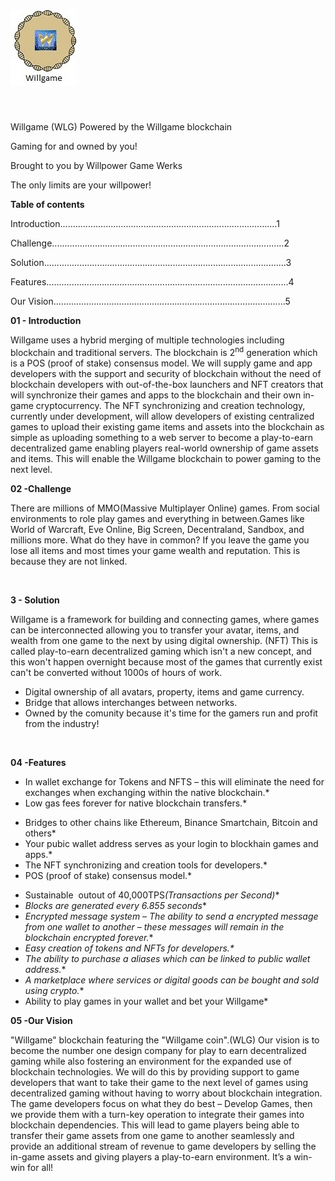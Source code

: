 # <img src="assets/Willgame.jpg" alt="Willgame (WLG)">


<!-- wp:paragraph -->
<p></p>
<!-- /wp:paragraph -->

<!-- wp:image {"id":140,"sizeSlug":"full","linkDestination":"none"} -->
<figure class="wp-block-image size-full"><img src="https://willpowergamewerks.com/wp-content/uploads/2021/12/wpgt.jpg" alt="" class="wp-image-140"/></figure>
<!-- /wp:image -->

<!-- wp:paragraph -->
<p>Willgame (WLG) Powered by the Willgame blockchain</p>
<!-- /wp:paragraph -->

<!-- wp:paragraph -->
<p>Gaming for and owned by you!</p>
<!-- /wp:paragraph -->

<!-- wp:paragraph -->
<p>Brought to you by Willpower Game Werks</p>
<!-- /wp:paragraph -->

<!-- wp:paragraph -->
<p>The only limits are your willpower!</p>
<!-- /wp:paragraph -->

<!-- wp:paragraph -->
<p></p>
<!-- /wp:paragraph -->

<!-- wp:paragraph -->
<p><strong>Table of contents</strong></p>
<!-- /wp:paragraph -->

<!-- wp:paragraph -->
<p>Introduction......................................................................................1</p>
<!-- /wp:paragraph -->

<!-- wp:paragraph -->
<p>Challenge............................................................................................2</p>
<!-- /wp:paragraph -->

<!-- wp:paragraph -->
<p>Solution................................................................................................3</p>
<!-- /wp:paragraph -->

<!-- wp:paragraph -->
<p>Features................................................................................................4</p>
<!-- /wp:paragraph -->

<!-- wp:paragraph -->
<p>Our Vision............................................................................................5</p>
<!-- /wp:paragraph -->

<!-- wp:paragraph -->
<p></p>
<!-- /wp:paragraph -->

<!-- wp:paragraph -->
<p></p>
<!-- /wp:paragraph -->

<!-- wp:paragraph -->
<p></p>
<!-- /wp:paragraph -->

<!-- wp:paragraph -->
<p><strong>01 -  Introduction </strong></p>
<!-- /wp:paragraph -->

<!-- wp:paragraph -->
<p>         Willgame  uses a hybrid merging of multiple technologies including blockchain and traditional servers. The blockchain is 2<sup>nd</sup> generation which is a POS (proof of stake)  consensus model. We will supply game and app developers with the support and security of blockchain without the need of blockchain developers with out-of-the-box launchers and NFT creators that will synchronize their games and apps to the blockchain and their own in-game cryptocurrency. The NFT synchronizing and creation technology, currently under development, will allow developers of existing centralized games to upload their existing game items and assets into the blockchain as simple as uploading something to a web server to become a  play-to-earn decentralized game enabling players real-world ownership of game assets and items. This will enable the Willgame blockchain to power gaming to the next level.</p>
<!-- /wp:paragraph -->

<!-- wp:paragraph -->
<p></p>
<!-- /wp:paragraph -->

<!-- wp:paragraph -->
<p></p>
<!-- /wp:paragraph -->

<!-- wp:paragraph -->
<p></p>
<!-- /wp:paragraph -->

<!-- wp:paragraph -->
<p></p>
<!-- /wp:paragraph -->

<!-- wp:paragraph -->
<p><strong>02 -Challenge</strong></p>
<!-- /wp:paragraph -->

<!-- wp:paragraph -->
<p>There are millions of MMO(Massive Multiplayer Online) games. From social environments to role play games and everything in between.Games like World of Warcraft, Eve Online, Big Screen, Decentraland, Sandbox, and millions more. What do they have in common? If you leave the game you lose all items and most times your game wealth and reputation. This is because they are not linked.</p>
<!-- /wp:paragraph -->

<!-- wp:image {"id":83,"sizeSlug":"full","linkDestination":"none"} -->
<figure class="wp-block-image size-full"><img src="https://willpowergamewerks.com/wp-content/uploads/2021/12/games-1.jpg" alt="" class="wp-image-83"/></figure>
<!-- /wp:image -->

<!-- wp:paragraph -->
<p><strong>3 - Solution</strong></p>
<!-- /wp:paragraph -->

<!-- wp:paragraph -->
<p>Willgame is a framework for building and connecting games, where games can be interconnected allowing you to transfer your avatar, items, and wealth from one game to the next by using digital ownership. (NFT) This is called play-to-earn decentralized gaming which isn't a new concept, and this won't happen overnight because most of the games that currently exist can't be converted without 1000s of hours of work.</p>
<!-- /wp:paragraph -->

<!-- wp:list -->
<ul><li>Digital ownership of all avatars, property, items and game currency.</li><li>Bridge that allows interchanges between networks.</li><li>Owned by the comunity because it's time for the gamers run and profit from the industry!</li></ul>
<!-- /wp:list -->

<!-- wp:image {"id":84,"sizeSlug":"full","linkDestination":"none"} -->
<figure class="wp-block-image size-full"><img src="https://willpowergamewerks.com/wp-content/uploads/2021/12/gamesL.jpg" alt="" class="wp-image-84"/></figure>
<!-- /wp:image -->

<!-- wp:paragraph -->
<p></p>
<!-- /wp:paragraph -->

<!-- wp:paragraph -->
<p></p>
<!-- /wp:paragraph -->

<!-- wp:paragraph -->
<p><strong>04 -Features</strong></p>
<!-- /wp:paragraph -->

<!-- wp:list -->
<ul><li>In wallet exchange for Tokens and NFTS – this will eliminate the need for exchanges when exchanging within the native blockchain.*</li><li>Low gas fees forever for native blockchain transfers.*</li></ul>
<!-- /wp:list -->

<!-- wp:list -->
<ul><li>Bridges to other chains like Ethereum, Binance Smartchain, Bitcoin and others*</li><li>Your pubic wallet address serves as your login to blockhain games and apps.*</li><li>The NFT synchronizing and creation tools for developers.*</li><li>POS (proof of stake) consensus model.*</li></ul>
<!-- /wp:list -->

<!-- wp:list -->
<ul><li>Sustainable &nbsp;outout of 40,000TPS<em>(Transactions per Second)</em>*</li><li><em>Blocks are generated every 6.855 seconds</em>*</li><li><em>Encrypted message system – The ability to send a encrypted message from one wallet to another – these messages will remain in the blockchain encrypted forever.</em>*</li><li><em>Easy creation of tokens and NFTs for developers.*</em></li><li><em>The ability to purchase a aliases which can be linked to public wallet address.</em>*</li><li><em>A marketplace where services or digital goods can be bought and sold using crypto.</em>*</li><li>Ability to play games in your wallet and bet your Willgame*</li></ul>
<!-- /wp:list -->

<!-- wp:paragraph -->
<p></p>
<!-- /wp:paragraph -->

<!-- wp:paragraph -->
<p></p>
<!-- /wp:paragraph -->

<!-- wp:paragraph -->
<p></p>
<!-- /wp:paragraph -->

<!-- wp:paragraph -->
<p></p>
<!-- /wp:paragraph -->

<!-- wp:paragraph -->
<p><strong>05 -Our Vision</strong></p>
<!-- /wp:paragraph -->

<!-- wp:paragraph -->
<p>"Willgame" blockchain featuring the "Willgame coin".(WLG)  Our vision is to become the number one design company for play to earn decentralized gaming while also fostering an environment for the expanded use of blockchain technologies. We will do this by providing support to game developers that want to take their game to the next level of games using decentralized gaming without having to worry about blockchain integration. The game developers focus on what they do best – Develop Games, then we provide them with a turn-key operation to integrate their games into blockchain dependencies. This will lead to game players being able to transfer their game assets from one game to another seamlessly and provide an additional stream of revenue to game developers by selling the in-game assets and giving players a play-to-earn environment. It’s a win-win for all!</p>
<!-- /wp:paragraph -->
